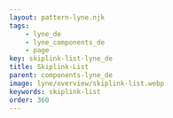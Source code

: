 ```yaml
---
layout: pattern-lyne.njk
tags: 
    - lyne_de
    - lyne_components_de
    - page
key: skiplink-list-lyne_de
title: Skiplink-List
parent: components-lyne_de
image: lyne/overview/skiplink-list.webp
keywords: skiplink-list
order: 360
---
```

